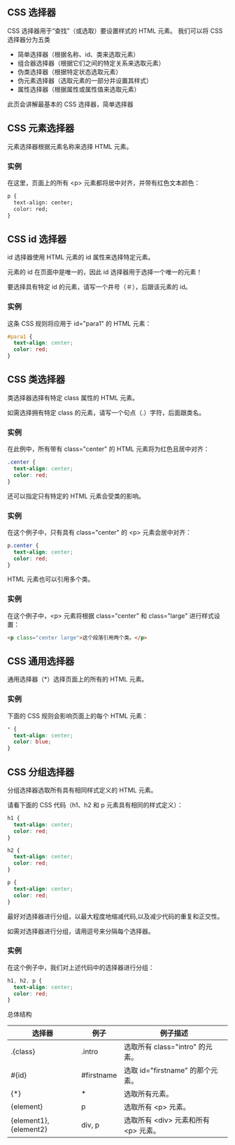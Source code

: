 ## CSS 选择器

CSS 选择器用于“查找”（或选取）要设置样式的 HTML 元素。
我们可以将 CSS 选择器分为五类

- 简单选择器（根据名称、id、类来选取元素）
- 组合器选择器（根据它们之间的特定关系来选取元素）
- 伪类选择器（根据特定状态选取元素）
- 伪元素选择器（选取元素的一部分并设置其样式）
- 属性选择器（根据属性或属性值来选取元素）

此页会讲解最基本的 CSS 选择器，简单选择器

## CSS 元素选择器

元素选择器根据元素名称来选择 HTML 元素。
### 实例

在这里，页面上的所有 \<p> 元素都将居中对齐，并带有红色文本颜色：
```html
p {
  text-align: center;
  color: red;
}
```

## CSS id 选择器

id 选择器使用 HTML 元素的 id 属性来选择特定元素。

元素的 id 在页面中是唯一的，因此 id 选择器用于选择一个唯一的元素！

要选择具有特定 id 的元素，请写一个井号（＃），后跟该元素的 id。

### 实例

这条 CSS 规则将应用于 id="para1" 的 HTML 元素：
```css
#para1 {
  text-align: center;
  color: red;
}
```

## CSS 类选择器

类选择器选择有特定 class 属性的 HTML 元素。

如需选择拥有特定 class 的元素，请写一个句点（.）字符，后面跟类名。

### 实例

在此例中，所有带有 class="center" 的 HTML 元素将为红色且居中对齐：
```css
.center {
  text-align: center;
  color: red;
}
```
还可以指定只有特定的 HTML 元素会受类的影响。

### 实例

在这个例子中，只有具有 class="center" 的 \<p> 元素会居中对齐：
```css
p.center {
  text-align: center;
  color: red;
}
```
HTML 元素也可以引用多个类。
### 实例

在这个例子中，\<p> 元素将根据 class="center" 和 class="large" 进行样式设置：

```html
<p class="center large">这个段落引用两个类。</p>
```

## CSS 通用选择器

通用选择器（\*）选择页面上的所有的 HTML 元素。

### 实例

下面的 CSS 规则会影响页面上的每个 HTML 元素：

```css
* {
  text-align: center;
  color: blue;
}
```


## CSS 分组选择器

分组选择器选取所有具有相同样式定义的 HTML 元素。

请看下面的 CSS 代码（h1、h2 和 p 元素具有相同的样式定义）：

```css
h1 {
  text-align: center;
  color: red;
}

h2 {
  text-align: center;
  color: red;
}

p {
  text-align: center;
  color: red;
}
```

最好对选择器进行分组，以最大程度地缩减代码,以及减少代码的重复和正交性。

如需对选择器进行分组，请用逗号来分隔每个选择器。

### 实例
在这个例子中，我们对上述代码中的选择器进行分组：
```css
h1, h2, p {
  text-align: center;
  color: red;
}
```

总体结构

| 选择器                   | 例子          | 例子描述                       |
| --------------------- | ----------- | -------------------------- |
| .{class}              | .intro      | 选取所有 class="intro" 的元素。    |
| #{id}                 | \#firstname | 选取 id="firstname" 的那个元素。   |
| {*}                   | *           | 选取所有元素。                    |
| {element}             | p           | 选取所有 \<p> 元素。              |
| {element1},{element2} | div, p      | 选取所有 \<div> 元素和所有 \<p> 元素。 |


